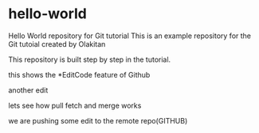 # hello-world

Hello World repository for Git tutorial
This is an example repository for the Git tutoial created by Olakitan

This repository is built step by step in the tutorial.

this shows the \*EditCode feature of Github

another edit

lets see how pull fetch and merge works

we are pushing some edit to the remote repo(GITHUB)
